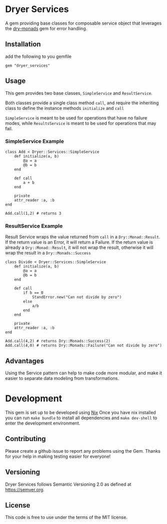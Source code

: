# Dryer Services
A gem providing base classes for composable service object that leverages the
[dry-monads](https://dry-rb.org/gems/dry-monads/1.6/) gem for error handling.

## Installation
add the following to you gemfile
```
gem "dryer_services"
```

## Usage
This gem provides two base classes, `SimpleService` and `ResultService`.

Both classes provide a single class method `call`, and require the inheriting class to
define the instance methods `initialize` and `call`

`SimpleService` is meant to be used for operations that have no failure modes,
while `ResultsService` is meant to be used for operations that may fail.

### SimpleService Example

```
class Add < Dryer::Services::SimpleService
    def initialize(a, b)
        @a = a
        @b = b
    end

    def call
        a + b
    end

    private
    attr_reader :a, :b
end

Add.call(1,2) # returns 3
```

### ResultService Example

Result Service wraps the value returned from `call` in a `Dry::Monad::Result`.
If the return value is an Error, it will return a Failure. If the return value
is already a `Dry::Monad::Result`, it will not wrap the result, otherwise it
will wrap the result in a `Dry::Monads::Success`

```
class Divide < Dryer::Services::SimpleService
    def initialize(a, b)
        @a = a
        @b = b
    end

    def call
        if b == 0
            StandError.new("Can not divide by zero")
        else
            a/b
        end
    end

    private
    attr_reader :a, :b
end

Add.call(4,2) # returns Dry::Monads::Success(2)
Add.call(4,0) # returns Dry::Monads::Failure("Can not divide by zero")
```

## Advantages
Using the Service pattern can help to make code more modular, and make it easier
to separate data modeling from transformations.

# Development
This gem is set up to be developed using [Nix](https://nixos.org/)
Once you have nix installed you can run
`make bundle`
to install all dependencies and
`make dev-shell`
to enter the development environment.

## Contributing
Please create a github issue to report any problems using the Gem.
Thanks for your help in making testing easier for everyone!

## Versioning
Dryer Services follows Semantic Versioning 2.0 as defined at https://semver.org.

## License
This code is free to use under the terms of the MIT license.

